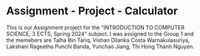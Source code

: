 # Assignment - Project - Calculator

This is our Assignment project for the "INTRODUCTION TO COMPUTER SCIENCE, 3 ECTS, Spring 2024" subject.
I was assigned to the Group 1 and the memebers are Talha Bin Tariq, Vishan Dilanka Costa Warnakulasuriya, Lakshani Rageetha Punchi Banda, Yunchao Jiang, Thi Hong Thanh Nguyen.
